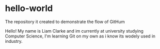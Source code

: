 # hello-world
The repository it created to demonstrate the flow of GitHum

Hello! My name is Liam Clarke and im currently at university studying Computer Science, I'm learning Git on my own as i know its wodely used in industry.
